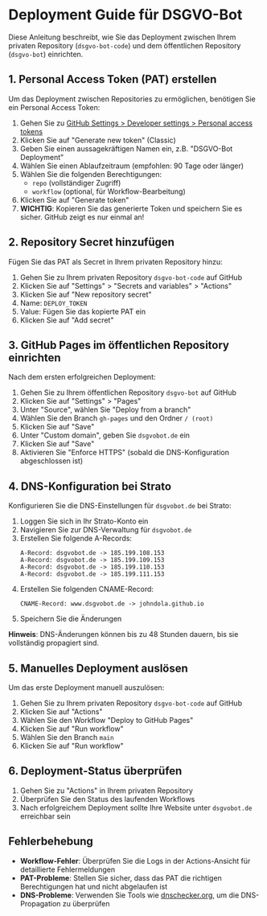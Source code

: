 # Deployment Guide für DSGVO-Bot

Diese Anleitung beschreibt, wie Sie das Deployment zwischen Ihrem privaten Repository (`dsgvo-bot-code`) und dem öffentlichen Repository (`dsgvo-bot`) einrichten.

## 1. Personal Access Token (PAT) erstellen

Um das Deployment zwischen Repositories zu ermöglichen, benötigen Sie ein Personal Access Token:

1. Gehen Sie zu [GitHub Settings > Developer settings > Personal access tokens](https://github.com/settings/tokens)
2. Klicken Sie auf "Generate new token" (Classic)
3. Geben Sie einen aussagekräftigen Namen ein, z.B. "DSGVO-Bot Deployment"
4. Wählen Sie einen Ablaufzeitraum (empfohlen: 90 Tage oder länger)
5. Wählen Sie die folgenden Berechtigungen:
   - `repo` (vollständiger Zugriff)
   - `workflow` (optional, für Workflow-Bearbeitung)
6. Klicken Sie auf "Generate token"
7. **WICHTIG**: Kopieren Sie das generierte Token und speichern Sie es sicher. GitHub zeigt es nur einmal an!

## 2. Repository Secret hinzufügen

Fügen Sie das PAT als Secret in Ihrem privaten Repository hinzu:

1. Gehen Sie zu Ihrem privaten Repository `dsgvo-bot-code` auf GitHub
2. Klicken Sie auf "Settings" > "Secrets and variables" > "Actions"
3. Klicken Sie auf "New repository secret"
4. Name: `DEPLOY_TOKEN`
5. Value: Fügen Sie das kopierte PAT ein
6. Klicken Sie auf "Add secret"

## 3. GitHub Pages im öffentlichen Repository einrichten

Nach dem ersten erfolgreichen Deployment:

1. Gehen Sie zu Ihrem öffentlichen Repository `dsgvo-bot` auf GitHub
2. Klicken Sie auf "Settings" > "Pages"
3. Unter "Source", wählen Sie "Deploy from a branch"
4. Wählen Sie den Branch `gh-pages` und den Ordner `/ (root)`
5. Klicken Sie auf "Save"
6. Unter "Custom domain", geben Sie `dsgvobot.de` ein
7. Klicken Sie auf "Save"
8. Aktivieren Sie "Enforce HTTPS" (sobald die DNS-Konfiguration abgeschlossen ist)

## 4. DNS-Konfiguration bei Strato

Konfigurieren Sie die DNS-Einstellungen für `dsgvobot.de` bei Strato:

1. Loggen Sie sich in Ihr Strato-Konto ein
2. Navigieren Sie zur DNS-Verwaltung für `dsgvobot.de`
3. Erstellen Sie folgende A-Records:
   ```
   A-Record: dsgvobot.de -> 185.199.108.153
   A-Record: dsgvobot.de -> 185.199.109.153
   A-Record: dsgvobot.de -> 185.199.110.153
   A-Record: dsgvobot.de -> 185.199.111.153
   ```
4. Erstellen Sie folgenden CNAME-Record:
   ```
   CNAME-Record: www.dsgvobot.de -> johndola.github.io
   ```
5. Speichern Sie die Änderungen

**Hinweis**: DNS-Änderungen können bis zu 48 Stunden dauern, bis sie vollständig propagiert sind.

## 5. Manuelles Deployment auslösen

Um das erste Deployment manuell auszulösen:

1. Gehen Sie zu Ihrem privaten Repository `dsgvo-bot-code` auf GitHub
2. Klicken Sie auf "Actions"
3. Wählen Sie den Workflow "Deploy to GitHub Pages"
4. Klicken Sie auf "Run workflow"
5. Wählen Sie den Branch `main`
6. Klicken Sie auf "Run workflow"

## 6. Deployment-Status überprüfen

1. Gehen Sie zu "Actions" in Ihrem privaten Repository
2. Überprüfen Sie den Status des laufenden Workflows
3. Nach erfolgreichem Deployment sollte Ihre Website unter `dsgvobot.de` erreichbar sein

## Fehlerbehebung

- **Workflow-Fehler**: Überprüfen Sie die Logs in der Actions-Ansicht für detaillierte Fehlermeldungen
- **PAT-Probleme**: Stellen Sie sicher, dass das PAT die richtigen Berechtigungen hat und nicht abgelaufen ist
- **DNS-Probleme**: Verwenden Sie Tools wie [dnschecker.org](https://dnschecker.org), um die DNS-Propagation zu überprüfen
